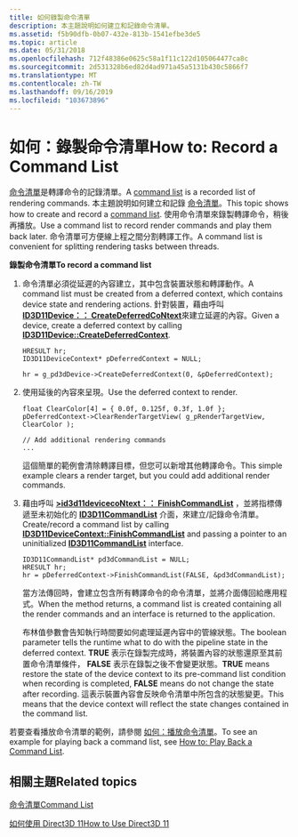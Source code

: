 ```yaml
---
title: 如何錄製命令清單
description: 本主題說明如何建立和記錄命令清單。
ms.assetid: f5b90dfb-0b07-432e-813b-1541efbe3de5
ms.topic: article
ms.date: 05/31/2018
ms.openlocfilehash: 712f48386e0625c58a1f11c122d105064477ca8c
ms.sourcegitcommit: 2d531328b6ed82d4ad971a45a5131b430c5866f7
ms.translationtype: MT
ms.contentlocale: zh-TW
ms.lasthandoff: 09/16/2019
ms.locfileid: "103673896"
---
```

# <a name="how-to-record-a-command-list"></a><span data-ttu-id="a976b-103">如何：錄製命令清單</span><span class="sxs-lookup"><span data-stu-id="a976b-103">How to: Record a Command List</span></span>

<span data-ttu-id="a976b-104">[命令清單](overviews-direct3d-11-render-multi-thread-command-list.md)是轉譯命令的記錄清單。</span><span class="sxs-lookup"><span data-stu-id="a976b-104">A [command list](overviews-direct3d-11-render-multi-thread-command-list.md) is a recorded list of rendering commands.</span></span> <span data-ttu-id="a976b-105">本主題說明如何建立和記錄 [命令清單](overviews-direct3d-11-render-multi-thread-command-list.md)。</span><span class="sxs-lookup"><span data-stu-id="a976b-105">This topic shows how to create and record a [command list](overviews-direct3d-11-render-multi-thread-command-list.md).</span></span> <span data-ttu-id="a976b-106">使用命令清單來錄製轉譯命令，稍後再播放。</span><span class="sxs-lookup"><span data-stu-id="a976b-106">Use a command list to record render commands and play them back later.</span></span> <span data-ttu-id="a976b-107">命令清單可方便線上程之間分割轉譯工作。</span><span class="sxs-lookup"><span data-stu-id="a976b-107">A command list is convenient for splitting rendering tasks between threads.</span></span>

<span data-ttu-id="a976b-108">**錄製命令清單**</span><span class="sxs-lookup"><span data-stu-id="a976b-108">**To record a command list**</span></span>

1.  <span data-ttu-id="a976b-109">命令清單必須從延遲的內容建立，其中包含裝置狀態和轉譯動作。</span><span class="sxs-lookup"><span data-stu-id="a976b-109">A command list must be created from a deferred context, which contains device state and rendering actions.</span></span> <span data-ttu-id="a976b-110">針對裝置，藉由呼叫 [**ID3D11Device：： CreateDeferredCoNtext**](/windows/desktop/api/D3D11/nf-d3d11-id3d11device-createdeferredcontext)來建立延遲的內容。</span><span class="sxs-lookup"><span data-stu-id="a976b-110">Given a device, create a deferred context by calling [**ID3D11Device::CreateDeferredContext**](/windows/desktop/api/D3D11/nf-d3d11-id3d11device-createdeferredcontext).</span></span>

    ```
    HRESULT hr;
    ID3D11DeviceContext* pDeferredContext = NULL;

    hr = g_pd3dDevice->CreateDeferredContext(0, &pDeferredContext);
    ```

    

2.  <span data-ttu-id="a976b-111">使用延後的內容來呈現。</span><span class="sxs-lookup"><span data-stu-id="a976b-111">Use the deferred context to render.</span></span>

    ```
    float ClearColor[4] = { 0.0f, 0.125f, 0.3f, 1.0f };
    pDeferredContext->ClearRenderTargetView( g_pRenderTargetView, ClearColor );
        
    // Add additional rendering commands
    ...
    ```

    

    <span data-ttu-id="a976b-112">這個簡單的範例會清除轉譯目標，但您可以新增其他轉譯命令。</span><span class="sxs-lookup"><span data-stu-id="a976b-112">This simple example clears a render target, but you could add additional render commands.</span></span>

3.  <span data-ttu-id="a976b-113">藉由呼叫 [**>id3d11devicecoNtext：： FinishCommandList**](/windows/desktop/api/D3D11/nf-d3d11-id3d11devicecontext-finishcommandlist) ，並將指標傳遞至未初始化的 [**ID3D11CommandList**](/windows/desktop/api/D3D11/nn-d3d11-id3d11commandlist) 介面，來建立/記錄命令清單。</span><span class="sxs-lookup"><span data-stu-id="a976b-113">Create/record a command list by calling [**ID3D11DeviceContext::FinishCommandList**](/windows/desktop/api/D3D11/nf-d3d11-id3d11devicecontext-finishcommandlist) and passing a pointer to an uninitialized [**ID3D11CommandList**](/windows/desktop/api/D3D11/nn-d3d11-id3d11commandlist) interface.</span></span>

    ```
    ID3D11CommandList* pd3dCommandList = NULL;
    HRESULT hr;
    hr = pDeferredContext->FinishCommandList(FALSE, &pd3dCommandList);
    ```

    

    <span data-ttu-id="a976b-114">當方法傳回時，會建立包含所有轉譯命令的命令清單，並將介面傳回給應用程式。</span><span class="sxs-lookup"><span data-stu-id="a976b-114">When the method returns, a command list is created containing all the render commands and an interface is returned to the application.</span></span>

    <span data-ttu-id="a976b-115">布林值參數會告知執行時間要如何處理延遲內容中的管線狀態。</span><span class="sxs-lookup"><span data-stu-id="a976b-115">The boolean parameter tells the runtime what to do with the pipeline state in the deferred context.</span></span> <span data-ttu-id="a976b-116">**TRUE** 表示在錄製完成時，將裝置內容的狀態還原至其前置命令清單條件， **FALSE** 表示在錄製之後不會變更狀態。</span><span class="sxs-lookup"><span data-stu-id="a976b-116">**TRUE** means restore the state of the device context to its pre-command list condition when recording is completed, **FALSE** means do not change the state after recording.</span></span> <span data-ttu-id="a976b-117">這表示裝置內容會反映命令清單中所包含的狀態變更。</span><span class="sxs-lookup"><span data-stu-id="a976b-117">This means that the device context will reflect the state changes contained in the command list.</span></span>

<span data-ttu-id="a976b-118">若要查看播放命令清單的範例，請參閱 [如何：播放命令清單](overviews-direct3d-11-render-multi-thread-command-list-play.md)。</span><span class="sxs-lookup"><span data-stu-id="a976b-118">To see an example for playing back a command list, see [How to: Play Back a Command List](overviews-direct3d-11-render-multi-thread-command-list-play.md).</span></span>

## <a name="related-topics"></a><span data-ttu-id="a976b-119">相關主題</span><span class="sxs-lookup"><span data-stu-id="a976b-119">Related topics</span></span>

<dl> <dt>

[<span data-ttu-id="a976b-120">命令清單</span><span class="sxs-lookup"><span data-stu-id="a976b-120">Command List</span></span>](overviews-direct3d-11-render-multi-thread-command-list.md)
</dt> <dt>

[<span data-ttu-id="a976b-121">如何使用 Direct3D 11</span><span class="sxs-lookup"><span data-stu-id="a976b-121">How to Use Direct3D 11</span></span>](how-to-use-direct3d-11.md)
</dt> </dl>

 

 




